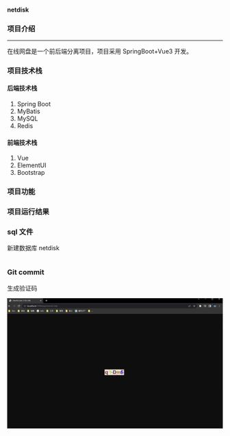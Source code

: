 #### netdisk

### 项目介绍

---

在线网盘是一个前后端分离项目，项目采用 SpringBoot+Vue3 开发。

### 项目技术栈

#### 后端技术栈

1. Spring Boot
2. MyBatis
3. MySQL
4. Redis

####  前端技术栈

1. Vue
2. ElementUI
3. Bootstrap

### 项目功能

### 项目运行结果

### sql 文件

新建数据库 netdisk

```mysql
```



### Git commit 

生成验证码

![](./images/20230627160952.png)


